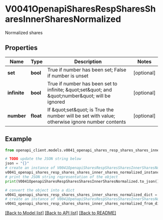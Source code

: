 # V0041OpenapiSharesRespSharesSharesInnerSharesNormalized

Normalized shares

## Properties

Name | Type | Description | Notes
------------ | ------------- | ------------- | -------------
**set** | **bool** | True if number has been set; False if number is unset | [optional] 
**infinite** | **bool** | True if number has been set to infinite; \&quot;set\&quot; and \&quot;number\&quot; will be ignored | [optional] 
**number** | **float** | If \&quot;set\&quot; is True the number will be set with value; otherwise ignore number contents | [optional] 

## Example

```python
from openapi_client.models.v0041_openapi_shares_resp_shares_shares_inner_shares_normalized import V0041OpenapiSharesRespSharesSharesInnerSharesNormalized

# TODO update the JSON string below
json = "{}"
# create an instance of V0041OpenapiSharesRespSharesSharesInnerSharesNormalized from a JSON string
v0041_openapi_shares_resp_shares_shares_inner_shares_normalized_instance = V0041OpenapiSharesRespSharesSharesInnerSharesNormalized.from_json(json)
# print the JSON string representation of the object
print(V0041OpenapiSharesRespSharesSharesInnerSharesNormalized.to_json())

# convert the object into a dict
v0041_openapi_shares_resp_shares_shares_inner_shares_normalized_dict = v0041_openapi_shares_resp_shares_shares_inner_shares_normalized_instance.to_dict()
# create an instance of V0041OpenapiSharesRespSharesSharesInnerSharesNormalized from a dict
v0041_openapi_shares_resp_shares_shares_inner_shares_normalized_from_dict = V0041OpenapiSharesRespSharesSharesInnerSharesNormalized.from_dict(v0041_openapi_shares_resp_shares_shares_inner_shares_normalized_dict)
```
[[Back to Model list]](../README.md#documentation-for-models) [[Back to API list]](../README.md#documentation-for-api-endpoints) [[Back to README]](../README.md)


